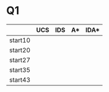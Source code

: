 # Q1
||UCS|IDS|A*|IDA*|
|---|---|---|---|---|
|start10|||||
|start20|||||
|start27|||||
|start35|||||
|start43|||||